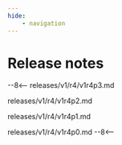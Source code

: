 ```yaml
---
hide:
    - navigation
---
```


# Release notes

--8<--
releases/v1/r4/v1r4p3.md

releases/v1/r4/v1r4p2.md

releases/v1/r4/v1r4p1.md

releases/v1/r4/v1r4p0.md
--8<--